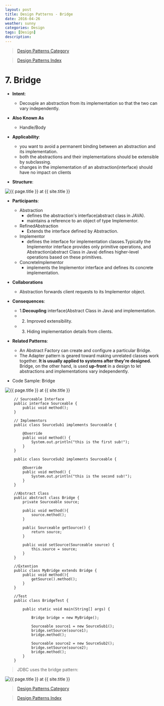 ```yaml
---
layout: post
title: Design Patterns - Bridge
date: 2016-04-26
weather: sunny
categories: Design 
tags: [Design]
description: 
---
```


> [Design Patterns Category](http://raysxysun.github.io/categories/#Design)

> [Design Patterns Index](http://raysxysun.github.io/design/2016/04/18/DesignPatterns/)

# 7. Bridge 

- **Intent**: 
	- Decouple an abstraction from its implementation so that the two can vary independently.
- **Also Known As**
	- Handle/Body
- **Applicability**:
	- you want to avoid a permanent binding between an abstraction and its implementation.
	- both the abstractions and their implementations should be extensible by subclassing.
	- changes in the implementation of an abstraction(interface) should have no impact on clients

- **Structure**:	

<img src="{{ site.url }}/assets/img/2016-04-18-DesignPatterns/Bridge.png" alt="{{ page.title }} at {{ site.title }}">

- **Participants**:
	- Abstraction
		- defines the abstraction's interface(abstract class in JAVA).
		- maintains a reference to an object of type Implementor.
	- RefinedAbstraction
		- Extends the interface defined by Abstraction.
	- Implementor
		- defines the interface for implementation classes.Typically the Implementor interface provides only primitive operations, and Abstraction(abstract Class in Java) defines higher-level operations based on these primitives.
	- ConcreteImplementor
		- implements the Implementor interface and defines its concrete implementation.

- **Collaborations**
	- Abstraction forwards client requests to its Implementor object.

- **Consequences**:
	- 1.**Decoupling** interface(Abstract Class in Java) and implementation.
	- 2. Improved extensibility.
	- 3. Hiding implementation details from clients.

- **Related Patterns**:
	- An Abstract Factory can create and configure a particular Bridge.
	- The Adapter pattern is geared toward making unrelated classes work together. **It is usually applied to systems after they're designed.** Bridge, on the other hand, is used **up-front** in a design to let abstractions and implementations vary independently.

- Code Sample: Bridge

<img src="{{ site.url }}/assets/img/2016-04-18-DesignPatterns/BridgeSample.png" alt="{{ page.title }} at {{ site.title }}">	

		// Sourceable Interface
		public interface Sourceable {  
		    public void method();  
		} 

		// Implementors
		public class SourceSub1 implements Sourceable {  
		  
		    @Override  
		    public void method() {  
		        System.out.println("this is the first sub!");  
		    }  
		}  

		public class SourceSub2 implements Sourceable {  
		  
		    @Override  
		    public void method() {  
		        System.out.println("this is the second sub!");  
		    }  
		}  

		//Abstract Class
		public abstract class Bridge {  
		    private Sourceable source;  
		  
		    public void method(){  
		        source.method();  
		    }  
		      
		    public Sourceable getSource() {  
		        return source;  
		    }  
		  
		    public void setSource(Sourceable source) {  
		        this.source = source;  
		    }  
		}  

		//Extention
		public class MyBridge extends Bridge {  
		    public void method(){  
		        getSource().method();  
		    }  
		}  

		//Test
		public class BridgeTest {  
		      
		    public static void main(String[] args) {  
		          
		        Bridge bridge = new MyBridge();  
		          
		        Sourceable source1 = new SourceSub1();  
		        bridge.setSource(source1);  
		        bridge.method();  
		          
		        Sourceable source2 = new SourceSub2();  
		        bridge.setSource(source2);  
		        bridge.method();  
		    }  
		}   

> JDBC uses the bridge pattern:

<img src="{{ site.url }}/assets/img/2016-04-18-DesignPatterns/JDBC.png" alt="{{ page.title }} at {{ site.title }}">	


> [Design Patterns Category](http://raysxysun.github.io/categories/#Design)

> [Design Patterns Index](http://raysxysun.github.io/design/2016/04/18/DesignPatterns/)